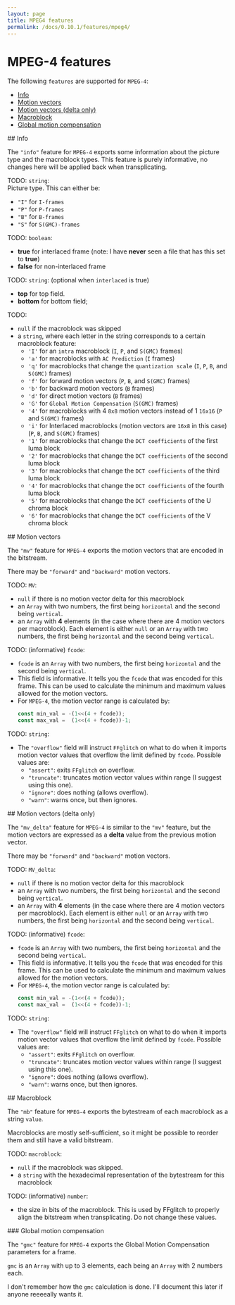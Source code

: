 ```yaml
---
layout: page
title: MPEG4 features
permalink: /docs/0.10.1/features/mpeg4/
---
```


# MPEG-4 features

The following `features` are supported for `MPEG-4`:
* [Info](#mpeg4-info)
* [Motion vectors](#mpeg4-mv)
* [Motion vectors (delta only)](#mpeg4-mv_delta)
* [Macroblock](#mpeg4-mb)
* [Global motion compensation](#mpeg4-gmc)

<!-------------------------------------------------------------------->
<div id="mpeg4-info"></div>
## Info

The `"info"` feature for `MPEG-4` exports some information about the
picture type and the macroblock types. This feature is purely
informative, no changes here will be applied back when transplicating.

<div id="mpeg4_info_desc"></div>
<div id="mpeg4_info_path"></div>

<span id="mpeg4_info_pict_type">TODO</span>: `string`:<br />
Picture type. This can either be:
* `"I"` for `I-frames`
* `"P"` for `P-frames`
* `"B"` for `B-frames`
* `"S"` for `S(GMC)-frames`

<span id="mpeg4_info_interlaced">TODO</span>: `boolean`:<br />
* **true** for interlaced frame
  (note: I have **never** seen a file that has this set to **true**)
* **false** for non-interlaced frame

<span id="mpeg4_info_field">TODO</span>: `string`: (optional when `interlaced` is true)<br />
* **top** for top field.
* **bottom** for bottom field;

<span id="mpeg4_info_mb_type">TODO</span>:
* `null` if the macroblock was skipped
* a `string`, where each letter in the string corresponds to a
  certain macroblock feature:
  * `'I'` for an `intra` macroblock (`I`, `P`, and `S(GMC)` frames)
  * `'a'` for macroblocks with `AC Prediction` (`I` frames)
  * `'q'` for macroblocks that change the `quantization scale` (`I`, `P`, `B`, and `S(GMC)` frames)
  * `'f'` for forward motion vectors (`P`, `B`, and `S(GMC)` frames)
  * `'b'` for backward motion vectors (`B` frames)
  * `'d'` for direct motion vectors (`B` frames)
  * `'G'` for `Global Motion Compensation` (`S(GMC)` frames)
  * `'4'` for macroblocks with 4 `8x8` motion vectors instead of 1 `16x16` (`P` and `S(GMC)` frames)
  * `'i'` for Interlaced macroblocks (motion vectors are `16x8` in this case) (`P`, `B`, and `S(GMC)` frames)
  * `'1'` for macroblocks that change the `DCT coefficients` of the first luma block
  * `'2'` for macroblocks that change the `DCT coefficients` of the second luma block
  * `'3'` for macroblocks that change the `DCT coefficients` of the third luma block
  * `'4'` for macroblocks that change the `DCT coefficients` of the fourth luma block
  * `'5'` for macroblocks that change the `DCT coefficients` of the U chroma block
  * `'6'` for macroblocks that change the `DCT coefficients` of the V chroma block

<!-------------------------------------------------------------------->
<div id="mpeg4-mv"></div>
## Motion vectors

The `"mv"` feature for `MPEG-4` exports the motion vectors that are
encoded in the bitstream.

There may be `"forward"` and `"backward"` motion vectors.

<div id="mpeg4_mv_desc"></div>
<div id="mpeg4_mv_path"></div>

<span id="mpeg4_mv_MV">TODO</span>: `MV`:<br />
* `null` if there is no motion vector delta for this macroblock
* an `Array` with two numbers, the first being `horizontal`
  and the second being `vertical`.
* an `Array` with **4** elements (in the case where there
  are 4 motion vectors per macroblock).
  Each element is either `null` or an `Array` with two numbers,
  the first being `horizontal` and the second being `vertical`.

<span id="mpeg4_mv_fcode">TODO</span>: (informative) `fcode`:<br />
* `fcode` is an `Array` with two numbers, the first being `horizontal`
  and the second being `vertical`.
* This field is informative. It tells you the `fcode` that was encoded
  for this frame. This can be used to calculate the minimum and maximum
  values allowed for the motion vectors.
* For `MPEG-4`, the motion vector range is calculated by:
  ```js
  const min_val = -(1<<(4 + fcode));
  const max_val =  (1<<(4 + fcode))-1;
  ```

<span id="mpeg4_mv_overflow">TODO</span>: `string`:<br />
* The `"overflow"` field will instruct `FFglitch` on what to do when
  it imports motion vector values that overflow the limit defined by
  `fcode`. Possible values are:
  * `"assert"`: exits `FFglitch` on overflow.
  * `"truncate"`: truncates motion vector values within range (I suggest using this one).
  * `"ignore"`: does nothing (allows overflow).
  * `"warn"`: warns once, but then ignores.

<!-------------------------------------------------------------------->
<div id="mpeg4-mv_delta"></div>
## Motion vectors (delta only)

The `"mv_delta"` feature for `MPEG-4` is similar to the `"mv"` feature,
but the motion vectors are expressed as a **delta** value from the
previous motion vector.

There may be `"forward"` and `"backward"` motion vectors.

<div id="mpeg4_mv_delta_desc"></div>
<div id="mpeg4_mv_delta_path"></div>

<span id="mpeg4_mv_delta_MV_delta">TODO</span>: `MV_delta`:<br />
* `null` if there is no motion vector delta for this macroblock
* an `Array` with two numbers, the first being `horizontal`
  and the second being `vertical`.
* an `Array` with **4** elements (in the case where there
  are 4 motion vectors per macroblock).
  Each element is either `null` or an `Array` with two numbers,
  the first being `horizontal` and the second being `vertical`.

<span id="mpeg4_mv_delta_fcode">TODO</span>: (informative) `fcode`:<br />
* `fcode` is an `Array` with two numbers, the first being `horizontal`
  and the second being `vertical`.
* This field is informative. It tells you the `fcode` that was encoded
  for this frame. This can be used to calculate the minimum and maximum
  values allowed for the motion vectors.
* For `MPEG-4`, the motion vector range is calculated by:
  ```js
  const min_val = -(1<<(4 + fcode));
  const max_val =  (1<<(4 + fcode))-1;
  ```

<span id="mpeg4_mv_delta_overflow">TODO</span>: `string`:<br />
* The `"overflow"` field will instruct `FFglitch` on what to do when
  it imports motion vector values that overflow the limit defined by
  `fcode`. Possible values are:
  * `"assert"`: exits `FFglitch` on overflow.
  * `"truncate"`: truncates motion vector values within range (I suggest using this one).
  * `"ignore"`: does nothing (allows overflow).
  * `"warn"`: warns once, but then ignores.

<!-------------------------------------------------------------------->
<div id="mpeg4-mb"></div>
## Macroblock

The `"mb"` feature for `MPEG-4` exports the bytestream of each
macroblock as a string `value`.

Macroblocks are mostly self-sufficient, so it might be possible to
reorder them and still have a valid bitstream.

<div id="mpeg4_mb_desc"></div>
<div id="mpeg4_mb_path"></div>

<span id="mpeg4_mb_macroblock">TODO</span>: `macroblock`:<br />
* `null` if the macroblock was skipped.
* a `string` with the hexadecimal representation of the bytestream
  for this macroblock

<span id="mpeg4_mb_size">TODO</span>: (informative) `number`:<br />
* the size in bits of the macroblock.
  This is used by FFglitch to properly align the bitstream when
  transplicating. Do not change these values.

<!-------------------------------------------------------------------->
<div id="mpeg4-gmc"></div>
### Global motion compensation

The `"gmc"` feature for `MPEG-4` exports the Global Motion Compensation
parameters for a frame.

`gmc` is an `Array` with up to 3 elements, each being an `Array` with 2
numbers each.

I don't remember how the `gmc` calculation is done.
I'll document this later if anyone reeeeally wants it.

<!--TODO improve-->
<!--
     21           "gmc":[
     22             [ 0, 0 ],
     23             [ 0, -1 ],
     24             [ 0, 0 ]
     25           ]
-->

<!-------------------------------------------------------------------->
<script type="module" src="../mpeg4.js"></script>
